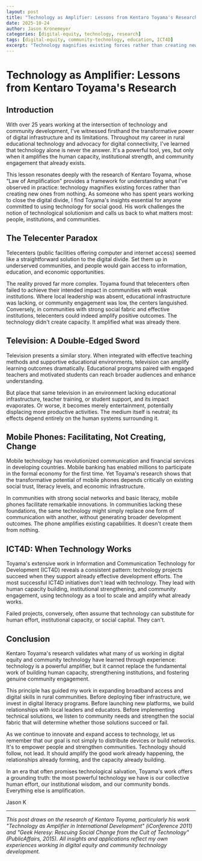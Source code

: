 ```yaml
---
layout: post
title: "Technology as Amplifier: Lessons from Kentaro Toyama's Research"
date: 2025-10-24
author: Jason Kronemeyer
categories: [digital-equity, technology, research]
tags: [digital-equity, community-technology, education, ICT4D]
excerpt: "Technology magnifies existing forces rather than creating new ones from nothing. Kentaro Toyama's research validates what many of us in digital equity have learned through experience."
---
```


# Technology as Amplifier: Lessons from Kentaro Toyama's Research

## Introduction

With over 25 years working at the intersection of technology and community development, I've witnessed firsthand the transformative power of digital infrastructure and its limitations. Throughout my career in rural educational technology and advocacy for digital connectivity, I've learned that technology alone is never the answer. It's a powerful tool, yes, but only when it amplifies the human capacity, institutional strength, and community engagement that already exists.

This lesson resonates deeply with the research of Kentaro Toyama, whose "Law of Amplification" provides a framework for understanding what I've observed in practice: technology magnifies existing forces rather than creating new ones from nothing. As someone who has spent years working to close the digital divide, I find Toyama's insights essential for anyone committed to using technology for social good. His work challenges the notion of technological solutionism and calls us back to what matters most: people, institutions, and communities.

## The Telecenter Paradox

Telecenters (public facilities offering computer and internet access) seemed like a straightforward solution to the digital divide. Set them up in underserved communities, and people would gain access to information, education, and economic opportunities.

The reality proved far more complex. Toyama found that telecenters often failed to achieve their intended impact in communities with weak institutions. Where local leadership was absent, educational infrastructure was lacking, or community engagement was low, the centers languished. Conversely, in communities with strong social fabric and effective institutions, telecenters could indeed amplify positive outcomes. The technology didn't create capacity. It amplified what was already there.

## Television: A Double-Edged Sword

Television presents a similar story. When integrated with effective teaching methods and supportive educational environments, television can amplify learning outcomes dramatically. Educational programs paired with engaged teachers and motivated students can reach broader audiences and enhance understanding.

But place that same television in an environment lacking educational infrastructure, teacher training, or student support, and its impact evaporates. Or worse, it becomes merely entertainment, potentially displacing more productive activities. The medium itself is neutral; its effects depend entirely on the human systems surrounding it.

## Mobile Phones: Facilitating, Not Creating, Change

Mobile technology has revolutionized communication and financial services in developing countries. Mobile banking has enabled millions to participate in the formal economy for the first time. Yet Toyama's research shows that the transformative potential of mobile phones depends critically on existing social trust, literacy levels, and economic infrastructure.

In communities with strong social networks and basic literacy, mobile phones facilitate remarkable innovations. In communities lacking these foundations, the same technology might simply replace one form of communication with another, without generating broader development outcomes. The phone amplifies existing capabilities. It doesn't create them from nothing.

## ICT4D: When Technology Works

Toyama's extensive work in Information and Communication Technology for Development (ICT4D) reveals a consistent pattern: technology projects succeed when they support already effective development efforts. The most successful ICT4D initiatives don't lead with technology. They lead with human capacity building, institutional strengthening, and community engagement, using technology as a tool to scale and amplify what already works.

Failed projects, conversely, often assume that technology can substitute for human effort, institutional capacity, or social capital. They can't.

## Conclusion

Kentaro Toyama's research validates what many of us working in digital equity and community technology have learned through experience: technology is a powerful amplifier, but it cannot replace the fundamental work of building human capacity, strengthening institutions, and fostering genuine community engagement.

This principle has guided my work in expanding broadband access and digital skills in rural communities. Before deploying fiber infrastructure, we invest in digital literacy programs. Before launching new platforms, we build relationships with local leaders and educators. Before implementing technical solutions, we listen to community needs and strengthen the social fabric that will determine whether those solutions succeed or fail.

As we continue to innovate and expand access to technology, let us remember that our goal is not simply to distribute devices or build networks. It's to empower people and strengthen communities. Technology should follow, not lead. It should amplify the good work already happening, the relationships already forming, and the capacity already building.

In an era that often promises technological salvation, Toyama's work offers a grounding truth: the most powerful technology we have is our collective human effort, our institutional wisdom, and our community bonds. Everything else is amplification.

Jason K

---

*This post draws on the research of Kentaro Toyama, particularly his work "Technology as Amplifier in International Development" (iConference 2011) and "Geek Heresy: Rescuing Social Change from the Cult of Technology" (PublicAffairs, 2015). All insights and applications reflect my own experiences working in digital equity and community technology development.*